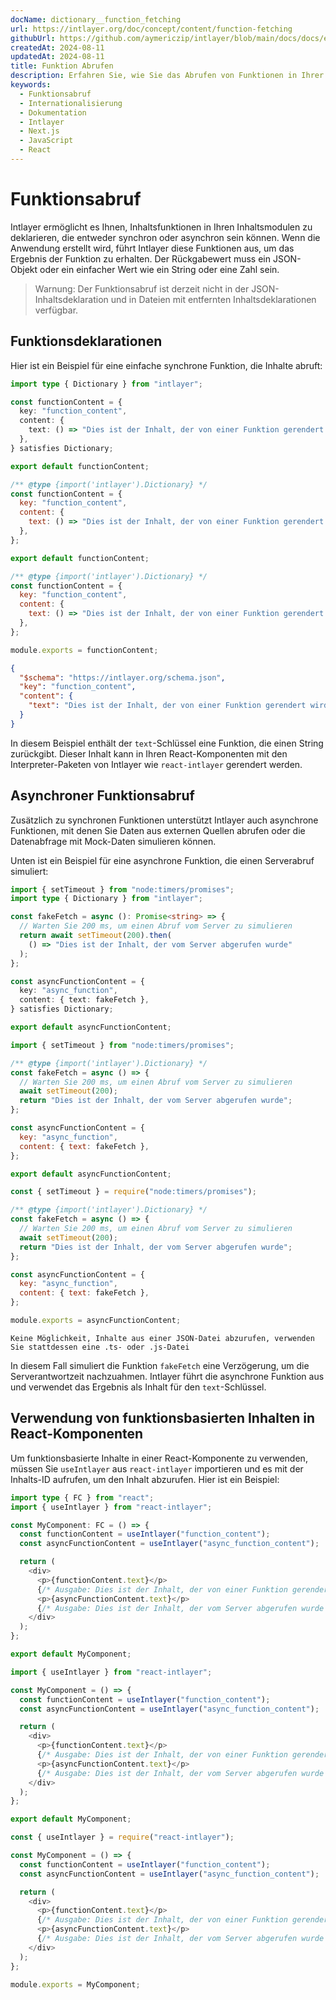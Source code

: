 ```yaml
---
docName: dictionary__function_fetching
url: https://intlayer.org/doc/concept/content/function-fetching
githubUrl: https://github.com/aymericzip/intlayer/blob/main/docs/docs/en/dictionary/function_fetching.md
createdAt: 2024-08-11
updatedAt: 2024-08-11
title: Funktion Abrufen
description: Erfahren Sie, wie Sie das Abrufen von Funktionen in Ihrer mehrsprachigen Website erklären und verwenden. Folgen Sie der Anleitung in dieser Online-Dokumentation, um Ihr Projekt in wenigen Minuten einzurichten.
keywords:
  - Funktionsabruf
  - Internationalisierung
  - Dokumentation
  - Intlayer
  - Next.js
  - JavaScript
  - React
---
```


# Funktionsabruf

Intlayer ermöglicht es Ihnen, Inhaltsfunktionen in Ihren Inhaltsmodulen zu deklarieren, die entweder synchron oder asynchron sein können. Wenn die Anwendung erstellt wird, führt Intlayer diese Funktionen aus, um das Ergebnis der Funktion zu erhalten. Der Rückgabewert muss ein JSON-Objekt oder ein einfacher Wert wie ein String oder eine Zahl sein.

> Warnung: Der Funktionsabruf ist derzeit nicht in der JSON-Inhaltsdeklaration und in Dateien mit entfernten Inhaltsdeklarationen verfügbar.

## Funktionsdeklarationen

Hier ist ein Beispiel für eine einfache synchrone Funktion, die Inhalte abruft:

```typescript fileName="**/*.content.ts" contentDeclarationFormat="typescript"
import type { Dictionary } from "intlayer";

const functionContent = {
  key: "function_content",
  content: {
    text: () => "Dies ist der Inhalt, der von einer Funktion gerendert wird",
  },
} satisfies Dictionary;

export default functionContent;
```

```javascript fileName="**/*.content.mjs" contentDeclarationFormat="esm"
/** @type {import('intlayer').Dictionary} */
const functionContent = {
  key: "function_content",
  content: {
    text: () => "Dies ist der Inhalt, der von einer Funktion gerendert wird",
  },
};

export default functionContent;
```

```javascript fileName="**/*.content.cjs" contentDeclarationFormat="commonjs"
/** @type {import('intlayer').Dictionary} */
const functionContent = {
  key: "function_content",
  content: {
    text: () => "Dies ist der Inhalt, der von einer Funktion gerendert wird",
  },
};

module.exports = functionContent;
```

```json fileName="**/*.content.json" contentDeclarationFormat="json"
{
  "$schema": "https://intlayer.org/schema.json",
  "key": "function_content",
  "content": {
    "text": "Dies ist der Inhalt, der von einer Funktion gerendert wird"
  }
}
```

In diesem Beispiel enthält der `text`-Schlüssel eine Funktion, die einen String zurückgibt. Dieser Inhalt kann in Ihren React-Komponenten mit den Interpreter-Paketen von Intlayer wie `react-intlayer` gerendert werden.

## Asynchroner Funktionsabruf

Zusätzlich zu synchronen Funktionen unterstützt Intlayer auch asynchrone Funktionen, mit denen Sie Daten aus externen Quellen abrufen oder die Datenabfrage mit Mock-Daten simulieren können.

Unten ist ein Beispiel für eine asynchrone Funktion, die einen Serverabruf simuliert:

```typescript fileName="**/*.content.ts" contentDeclarationFormat="typescript"
import { setTimeout } from "node:timers/promises";
import type { Dictionary } from "intlayer";

const fakeFetch = async (): Promise<string> => {
  // Warten Sie 200 ms, um einen Abruf vom Server zu simulieren
  return await setTimeout(200).then(
    () => "Dies ist der Inhalt, der vom Server abgerufen wurde"
  );
};

const asyncFunctionContent = {
  key: "async_function",
  content: { text: fakeFetch },
} satisfies Dictionary;

export default asyncFunctionContent;
```

```javascript fileName="**/*.content.mjs" contentDeclarationFormat="esm"
import { setTimeout } from "node:timers/promises";

/** @type {import('intlayer').Dictionary} */
const fakeFetch = async () => {
  // Warten Sie 200 ms, um einen Abruf vom Server zu simulieren
  await setTimeout(200);
  return "Dies ist der Inhalt, der vom Server abgerufen wurde";
};

const asyncFunctionContent = {
  key: "async_function",
  content: { text: fakeFetch },
};

export default asyncFunctionContent;
```

```javascript fileName="**/*.content.cjs" contentDeclarationFormat="commonjs"
const { setTimeout } = require("node:timers/promises");

/** @type {import('intlayer').Dictionary} */
const fakeFetch = async () => {
  // Warten Sie 200 ms, um einen Abruf vom Server zu simulieren
  await setTimeout(200);
  return "Dies ist der Inhalt, der vom Server abgerufen wurde";
};

const asyncFunctionContent = {
  key: "async_function",
  content: { text: fakeFetch },
};

module.exports = asyncFunctionContent;
```

```plaintext fileName="**/*.content.json" contentDeclarationFormat="json"
Keine Möglichkeit, Inhalte aus einer JSON-Datei abzurufen, verwenden Sie stattdessen eine .ts- oder .js-Datei
```

In diesem Fall simuliert die Funktion `fakeFetch` eine Verzögerung, um die Serverantwortzeit nachzuahmen. Intlayer führt die asynchrone Funktion aus und verwendet das Ergebnis als Inhalt für den `text`-Schlüssel.

## Verwendung von funktionsbasierten Inhalten in React-Komponenten

Um funktionsbasierte Inhalte in einer React-Komponente zu verwenden, müssen Sie `useIntlayer` aus `react-intlayer` importieren und es mit der Inhalts-ID aufrufen, um den Inhalt abzurufen. Hier ist ein Beispiel:

```typescript fileName="**/*.jsx" codeFormat="typescript"
import type { FC } from "react";
import { useIntlayer } from "react-intlayer";

const MyComponent: FC = () => {
  const functionContent = useIntlayer("function_content");
  const asyncFunctionContent = useIntlayer("async_function_content");

  return (
    <div>
      <p>{functionContent.text}</p>
      {/* Ausgabe: Dies ist der Inhalt, der von einer Funktion gerendert wird */}
      <p>{asyncFunctionContent.text}</p>
      {/* Ausgabe: Dies ist der Inhalt, der vom Server abgerufen wurde */}
    </div>
  );
};

export default MyComponent;
```

```javascript fileName="**/*.mjx" codeFormat="esm"
import { useIntlayer } from "react-intlayer";

const MyComponent = () => {
  const functionContent = useIntlayer("function_content");
  const asyncFunctionContent = useIntlayer("async_function_content");

  return (
    <div>
      <p>{functionContent.text}</p>
      {/* Ausgabe: Dies ist der Inhalt, der von einer Funktion gerendert wird */}
      <p>{asyncFunctionContent.text}</p>
      {/* Ausgabe: Dies ist der Inhalt, der vom Server abgerufen wurde */}
    </div>
  );
};

export default MyComponent;
```

```javascript fileName="**/*.cjs" codeFormat="commonjs"
const { useIntlayer } = require("react-intlayer");

const MyComponent = () => {
  const functionContent = useIntlayer("function_content");
  const asyncFunctionContent = useIntlayer("async_function_content");

  return (
    <div>
      <p>{functionContent.text}</p>
      {/* Ausgabe: Dies ist der Inhalt, der von einer Funktion gerendert wird */}
      <p>{asyncFunctionContent.text}</p>
      {/* Ausgabe: Dies ist der Inhalt, der vom Server abgerufen wurde */}
    </div>
  );
};

module.exports = MyComponent;
```
